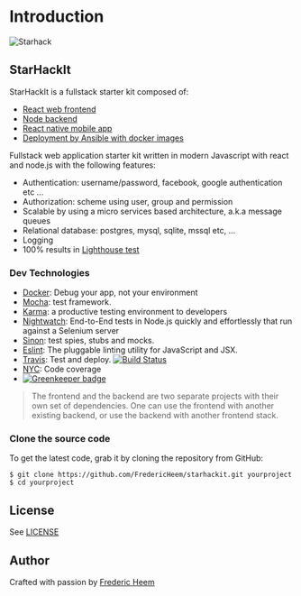 # Introduction

![Starhack](.gitbook/assets/starhackit-logo-text.png)

## StarHackIt

StarHackIt is a fullstack starter kit composed of:

* [React web frontend](frontend/client.md)
* [Node backend](backend/server.md)
* [React native mobile app ](https://github.com/FredericHeem/starhackit/tree/09437da314079802151aa899cffca97ea342f146/mobile/README.md)
* [Deployment by Ansible with docker images](https://github.com/FredericHeem/starhackit/tree/09437da314079802151aa899cffca97ea342f146/deploy/playbook/README.md)

Fullstack web application starter kit written in modern Javascript with react and node.js with the following features:

* Authentication: username/password, facebook, google authentication etc ...
* Authorization: scheme using user, group and permission  
* Scalable by using a micro services based architecture, a.k.a message queues
* Relational database: postgres, mysql, sqlite, mssql etc, ...
* Logging
* 100% results in [Lighthouse test](https://developers.google.com/web/tools/lighthouse/)

### Dev Technologies

* [Docker](https://www.docker.com/): Debug your app, not your environment
* [Mocha](http://mochajs.org/): test framework.
* [Karma](https://karma-runner.github.io): a productive testing environment to developers
* [Nightwatch](http://nightwatchjs.org/): End-to-End tests in Node.js quickly and effortlessly that run against a Selenium server
* [Sinon](http://sinonjs.org/): test spies, stubs and mocks.
* [Eslint](http://eslint.org/): The pluggable linting utility for JavaScript and JSX.
* [Travis](https://travis-ci.org/): Test and deploy. [![Build Status](https://travis-ci.org/FredericHeem/starhackit.svg?branch=master)](https://travis-ci.org/FredericHeem/starhackit)
* [NYC](https://github.com/istanbuljs/nyc): Code coverage
* [![Greenkeeper badge](https://badges.greenkeeper.io/FredericHeem/starhackit.svg)](https://greenkeeper.io/)

> The frontend and the backend are two separate projects with their own set of dependencies. One can use the frontend with another existing backend, or use the backend with another frontend stack.

### Clone the source code

To get the latest code, grab it by cloning the repository from GitHub:

```text
$ git clone https://github.com/FredericHeem/starhackit.git yourproject
$ cd yourproject
```

## License

See [LICENSE](https://github.com/FredericHeem/starhackit/tree/09437da314079802151aa899cffca97ea342f146/LICENSE/README.md)

## Author

Crafted with passion by [Frederic Heem](https://github.com/FredericHeem)

